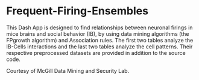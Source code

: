 # Frequent-Firing-Ensembles
This Dash App is designed to find relationships between neuronal firings in mice brains and social behavior (IB), by using data mining algorithms (the FPgrowth algorithm) and Association rules. The first two tables analyze the IB-Cells interactions and the last two tables analyze the cell patterns. Their respective preprocessed datasets are provided in addition to the source code. 

Courtesy of McGill Data Mining and Security Lab.
